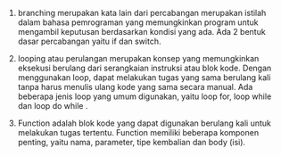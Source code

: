 1. branching merupakan kata lain dari percabangan merupakan istilah dalam bahasa pemrograman yang memungkinkan program untuk mengambil keputusan berdasarkan kondisi yang ada. Ada 2 bentuk dasar percabangan yaitu if dan switch.

2. looping atau perulangan merupakan konsep yang memungkinkan eksekusi berulang dari serangkaian instruksi atau blok kode. Dengan menggunakan loop, dapat melakukan tugas yang sama berulang kali tanpa harus menulis ulang kode yang sama secara manual. Ada beberapa jenis loop yang umum digunakan, yaitu loop  for, loop while dan loop do while .

3. Function adalah blok kode yang dapat digunakan berulang kali untuk melakukan tugas tertentu. Function memiliki beberapa komponen penting, yaitu nama, parameter, tipe kembalian dan body (isi).